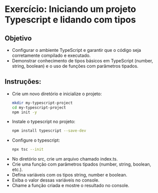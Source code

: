 # Exercício: Iniciando um projeto Typescript e lidando com tipos

## Objetivo
- Configurar o ambiente TypeScript e garantir que o código seja corretamente compilado e executado.
- Demonstrar conhecimento de tipos básicos em TypeScript (number, string, boolean) e o uso de funções com parâmetros tipados.

## Instruções:

- Crie um novo diretório e inicialize o projeto:
  ```bash
  mkdir my-typescript-project
  cd my-typescript-project
  npm init -y

- Instale o typescript no projeto:
  ```bash
  npm install typescript --save-dev

- Configure o typescript:
  ```bash
  npx tsc --init
  
- No diretório src, crie um arquivo chamado index.ts.
- Crie uma função com parâmetros tipados (number, string, boolean, etc.).
- Defina variáveis com os tipos string, number e boolean.
- Exiba o valor dessas variáveis no console.
- Chame a função criada e mostre o resultado no console.

